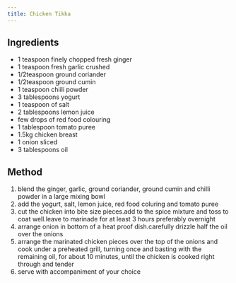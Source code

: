 ```yaml
---
title: Chicken Tikka
---
```


## Ingredients

-   1 teaspoon finely chopped fresh ginger
-   1 teaspoon fresh garlic crushed
-   1/2teaspoon ground coriander
-   1/2teaspoon ground cumin
-   1 teaspoon chiili powder
-   3 tablespoons yogurt
-   1 teaspoon of salt
-   2 tablespoons lemon juice
-   few drops of red food colouring
-   1 tablespoon tomato puree
-   1.5kg chicken breast
-   1 onion sliced
-   3 tablespoons oil

## Method

1.  blend the ginger, garlic, ground coriander, ground cumin and chilli powder in a large mixing bowl
2.  add the yogurt, salt, lemon juice, red food coluring and tomato puree
3.  cut the chicken into bite size pieces.add to the spice mixture and toss to coat well.leave to marinade for at least 3 hours preferably overnight
4.  arrange onion in bottom of a heat proof dish.carefully drizzle half the oil over the onions
5.  arrange the marinated chicken pieces over the top of the onions and cook under a preheated grill, turning once and basting with the remaining oil, for about 10 minutes, until the chicken is cooked right through and tender
6.  serve with accompaniment of your choice

